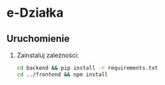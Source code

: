 # e-Działka

## Uruchomienie
1. Zainstaluj zależności:
   ```bash
   cd backend && pip install -r requirements.txt
   cd ../frontend && npm install
